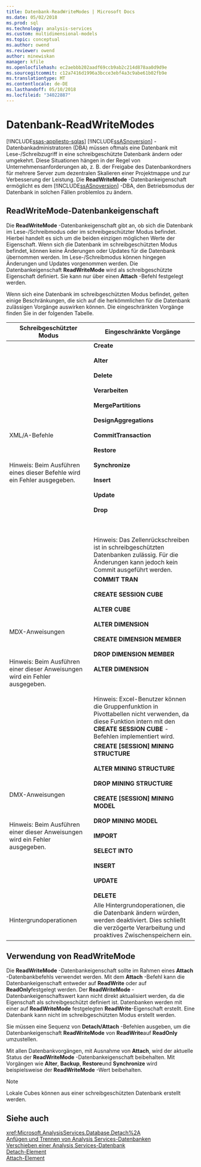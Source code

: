 ```yaml
---
title: Datenbank-ReadWriteModes | Microsoft Docs
ms.date: 05/02/2018
ms.prod: sql
ms.technology: analysis-services
ms.custom: multidimensional-models
ms.topic: conceptual
ms.author: owend
ms.reviewer: owend
author: minewiskan
manager: kfile
ms.openlocfilehash: ec2aebbb202aadf69ccb9ab2c214d878aa0d9d9e
ms.sourcegitcommit: c12a7416d1996a3bcce3ebf4a3c9abe61b02fb9e
ms.translationtype: MT
ms.contentlocale: de-DE
ms.lasthandoff: 05/10/2018
ms.locfileid: "34022887"
---
```

# <a name="database-readwritemodes"></a>Datenbank-ReadWriteModes
[!INCLUDE[ssas-appliesto-sqlas](../../includes/ssas-appliesto-sqlas.md)]
  [!INCLUDE[ssASnoversion](../../includes/ssasnoversion-md.md)] -Datenbankadministratoren (DBA) müssen oftmals eine Datenbank mit Lese-/Schreibzugriff in eine schreibgeschützte Datenbank ändern oder umgekehrt. Diese Situationen hängen in der Regel von Unternehmensanforderungen ab, z.&nbsp;B. der Freigabe des Datenbankordners für mehrere Server zum dezentralen Skalieren einer Projektmappe und zur Verbesserung der Leistung. Die **ReadWriteMode** -Datenbankeigenschaft ermöglicht es dem [!INCLUDE[ssASnoversion](../../includes/ssasnoversion-md.md)] -DBA, den Betriebsmodus der Datenbank in solchen Fällen problemlos zu ändern.  
  
## <a name="readwritemode-database-property"></a>ReadWriteMode-Datenbankeigenschaft  
 Die **ReadWriteMode** -Datenbankeigenschaft gibt an, ob sich die Datenbank im Lese-/Schreibmodus oder im schreibgeschützter Modus befindet. Hierbei handelt es sich um die beiden einzigen möglichen Werte der Eigenschaft. Wenn sich die Datenbank im schreibgeschützten Modus befindet, können keine Änderungen oder Updates für die Datenbank übernommen werden. Im Lese-/Schreibmodus können hingegen Änderungen und Updates vorgenommen werden. Die Datenbankeigenschaft **ReadWriteMode** wird als schreibgeschützte Eigenschaft definiert. Sie kann nur über einen **Attach** -Befehl festgelegt werden.  
  
 Wenn sich eine Datenbank im schreibgeschützten Modus befindet, gelten einige Beschränkungen, die sich auf die herkömmlichen für die Datenbank zulässigen Vorgänge auswirken können. Die eingeschränkten Vorgänge finden Sie in der folgenden Tabelle.  
  
|Schreibgeschützter Modus|Eingeschränkte Vorgänge|  
|-------------------|---------------------------|  
|XML/A-Befehle<br /><br /> <br /><br /> Hinweis: Beim Ausführen eines dieser Befehle wird ein Fehler ausgegeben.|**Create**<br /><br /> **Alter**<br /><br /> **Delete**<br /><br /> **Verarbeiten**<br /><br /> **MergePartitions**<br /><br /> **DesignAggregations**<br /><br /> **CommitTransaction**<br /><br /> **Restore**<br /><br /> **Synchronize**<br /><br /> **Insert**<br /><br /> **Update**<br /><br /> **Drop**<br /><br /> <br /><br /> Hinweis: Das Zellenrückschreiben ist in schreibgeschützten Datenbanken zulässig. Für die Änderungen kann jedoch kein Commit ausgeführt werden.|  
|MDX-Anweisungen<br /><br /> <br /><br /> Hinweis: Beim Ausführen einer dieser Anweisungen wird ein Fehler ausgegeben.|**COMMIT TRAN**<br /><br /> **CREATE SESSION CUBE**<br /><br /> **ALTER CUBE**<br /><br /> **ALTER DIMENSION**<br /><br /> **CREATE DIMENSION MEMBER**<br /><br /> **DROP DIMENSION MEMBER**<br /><br /> **ALTER DIMENSION**<br /><br /> <br /><br /> Hinweis: Excel-Benutzer können die Gruppenfunktion in Pivottabellen nicht verwenden, da diese Funktion intern mit den **CREATE SESSION CUBE** -Befehlen implementiert wird.|  
|DMX-Anweisungen<br /><br /> <br /><br /> Hinweis: Beim Ausführen einer dieser Anweisungen wird ein Fehler ausgegeben.|**CREATE [SESSION] MINING STRUCTURE**<br /><br /> **ALTER MINING STRUCTURE**<br /><br /> **DROP MINING STRUCTURE**<br /><br /> **CREATE [SESSION] MINING MODEL**<br /><br /> **DROP MINING MODEL**<br /><br /> **IMPORT**<br /><br /> **SELECT INTO**<br /><br /> **INSERT**<br /><br /> **UPDATE**<br /><br /> **DELETE**|  
|Hintergrundoperationen|Alle Hintergrundoperationen, die die Datenbank ändern würden, werden deaktiviert. Dies schließt die verzögerte Verarbeitung und proaktives Zwischenspeichern ein.|  
  
## <a name="readwritemode-usage"></a>Verwendung von ReadWriteMode  
 Die **ReadWriteMode** -Datenbankeigenschaft sollte im Rahmen eines **Attach** -Datenbankbefehls verwendet werden. Mit dem **Attach** -Befehl kann die Datenbankeigenschaft entweder auf **ReadWrite** oder auf **ReadOnly**festgelegt werden. Der **ReadWriteMode** -Datenbankeigenschaftswert kann nicht direkt aktualisiert werden, da die Eigenschaft als schreibgeschützt definiert ist. Datenbanken werden mit einer auf **ReadWriteMode** festgelegten **ReadWrite**-Eigenschaft erstellt. Eine Datenbank kann nicht im schreibgeschützten Modus erstellt werden.  
  
 Sie müssen eine Sequenz von **Detach/Attach** -Befehlen ausgeben, um die Datenbankeigenschaft **ReadWriteMode** von **ReadWrite**auf **ReadOnly** umzustellen.  
  
 Mit allen Datenbankvorgängen, mit Ausnahme von **Attach**, wird der aktuelle Status der **ReadWriteMode** -Datenbankeigenschaft beibehalten. Mit Vorgängen wie **Alter**, **Backup**, **Restore**und **Synchronize** wird beispielsweise der **ReadWriteMode** -Wert beibehalten.  
  
> [!NOTE]  
>  Lokale Cubes können aus einer schreibgeschützten Datenbank erstellt werden.  
  
## <a name="see-also"></a>Siehe auch  
 <xref:Microsoft.AnalysisServices.Database.Detach%2A>   
 [Anfügen und Trennen von Analysis Services-Datenbanken](../../analysis-services/multidimensional-models/attach-and-detach-analysis-services-databases.md)   
 [Verschieben einer Analysis Services-Datenbank](../../analysis-services/multidimensional-models/move-an-analysis-services-database.md)   
 [Detach-Element](../../analysis-services/xmla/xml-elements-commands/detach-element.md)   
 [Attach-Element](../../analysis-services/xmla/xml-elements-commands/attach-element.md)  
  
  
